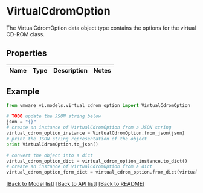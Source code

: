 # VirtualCdromOption

The VirtualCdromOption data object type contains the options for the virtual CD-ROM class. 

## Properties
Name | Type | Description | Notes
------------ | ------------- | ------------- | -------------

## Example

```python
from vmware_vi.models.virtual_cdrom_option import VirtualCdromOption

# TODO update the JSON string below
json = "{}"
# create an instance of VirtualCdromOption from a JSON string
virtual_cdrom_option_instance = VirtualCdromOption.from_json(json)
# print the JSON string representation of the object
print VirtualCdromOption.to_json()

# convert the object into a dict
virtual_cdrom_option_dict = virtual_cdrom_option_instance.to_dict()
# create an instance of VirtualCdromOption from a dict
virtual_cdrom_option_form_dict = virtual_cdrom_option.from_dict(virtual_cdrom_option_dict)
```
[[Back to Model list]](../README.md#documentation-for-models) [[Back to API list]](../README.md#documentation-for-api-endpoints) [[Back to README]](../README.md)



